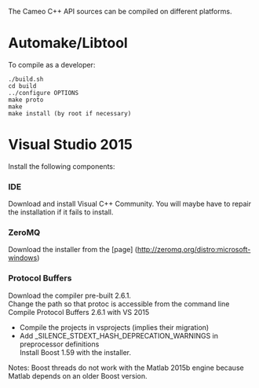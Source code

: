 The Cameo C++ API sources can be compiled on different platforms.

# Automake/Libtool

To compile as a developer:

	./build.sh
	cd build
	../configure OPTIONS
	make proto
	make
	make install (by root if necessary)

# Visual Studio 2015

Install the following components:

### IDE

Download and install Visual C++ Community. You will maybe have to repair the installation if it fails to install.
 
### ZeroMQ

Download the installer from the [page] (http://zeromq.org/distro:microsoft-windows) 
    
### Protocol Buffers

Download the compiler pre-built 2.6.1.  
Change the path so that protoc is accessible from the command line  
Compile Protocol Buffers 2.6.1 with VS 2015  
* Compile the projects in vsprojects (implies their migration)  
* Add _SILENCE_STDEXT_HASH_DEPRECATION_WARNINGS in preprocessor definitions  
Install Boost 1.59 with the installer.  
  
Notes:
Boost threads do not work with the Matlab 2015b engine because Matlab depends on an older Boost version.